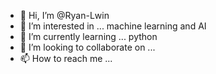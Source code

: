 - 👋 Hi, I’m @Ryan-Lwin
- 👀 I’m interested in ... machine learning and AI
- 🌱 I’m currently learning ... python
- 💞️ I’m looking to collaborate on ...
- 📫 How to reach me ...

<!---
Ryan-Lwin/Ryan-Lwin is a ✨ special ✨ repository because its `README.md` (this file) appears on your GitHub profile.
You can click the Preview link to take a look at your changes.
--->
